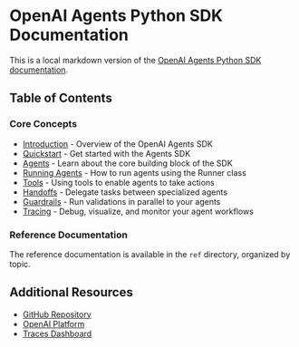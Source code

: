 # OpenAI Agents Python SDK Documentation

This is a local markdown version of the [OpenAI Agents Python SDK documentation](https://openai.github.io/openai-agents-python/).

## Table of Contents

### Core Concepts
- [Introduction](README.md) - Overview of the OpenAI Agents SDK
- [Quickstart](quickstart.md) - Get started with the Agents SDK
- [Agents](agents.md) - Learn about the core building block of the SDK
- [Running Agents](running_agents.md) - How to run agents using the Runner class
- [Tools](tools.md) - Using tools to enable agents to take actions
- [Handoffs](handoffs.md) - Delegate tasks between specialized agents
- [Guardrails](guardrails.md) - Run validations in parallel to your agents
- [Tracing](tracing.md) - Debug, visualize, and monitor your agent workflows

### Reference Documentation
The reference documentation is available in the `ref` directory, organized by topic.

## Additional Resources

- [GitHub Repository](https://github.com/openai/openai-agents-python)
- [OpenAI Platform](https://platform.openai.com/)
- [Traces Dashboard](https://platform.openai.com/traces)
